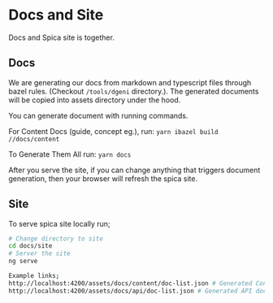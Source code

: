 # Docs and Site

Docs and Spica site is together.

## Docs

We are generating our docs from markdown and typescript files through bazel rules. (Checkout `/tools/dgeni` directory.). The generated documents will be copied into assets directory under the hood.

You can generate document with running commands.

<!-- For API Docs, run: `yarn ibazel build //docs/content/api` -->

For Content Docs (guide, concept eg.), run: `yarn ibazel build //docs/content`

To Generate Them All run: `yarn docs`
 <!-- or `yarn docs:watch` -->

After you serve the site, if you can change anything that triggers document generation, then your browser will refresh the spica site.

## Site

To serve spica site locally run;

```sh
# Change directory to site
cd docs/site
# Server the site
ng serve
```

```sh
Example links;
http://localhost:4200/assets/docs/content/doc-list.json # Generated Concept & Guide docs
http://localhost:4200/assets/docs/api/doc-list.json # Generated API docs
```


<!-- ### Publishing the site (next)

- Cd into site directory
- Run `ng build --prod`
- Cd back to root project directory
- Run `BUILD_SCM_VERSION_OVERRIDE=next yarn bazel run //docs/site:deploy.apply --config=release` -->